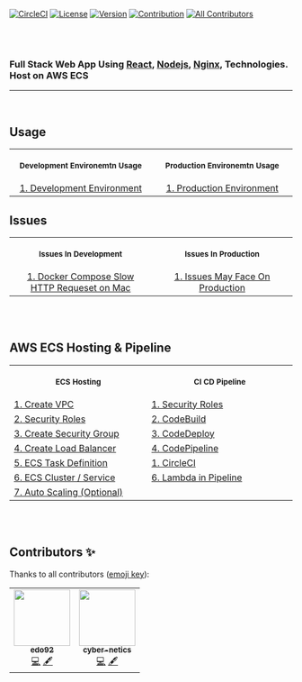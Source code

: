 [![CircleCI](https://circleci.com/gh/edo92/AWS-ECS-Hosting-Pipeline.svg?style=shield)]()
[![License](https://img.shields.io/badge/license-MIT-yellow?style=shield)](https://github.com/edo92/AWS-ECS-Hosting-Pipeline/blob/main/LICENSE)
[![Version](https://img.shields.io/badge/version-v1.0.0-1abc9c?style=shield)](https://github.com/edo92/AWS-ECS-Hosting-Pipeline)
[![Contribution](https://img.shields.io/badge/contributions-welcome-red.svg?style=shield)](https://github.com/edo92/AWS-ECS-Hosting-Pipeline)
[![All Contributors](https://img.shields.io/badge/all_contributors-2-orange.svg?style=shield)](#contributors)

<br/>
<br/>

### Full Stack Web App Using [React](https://github.com/edo92/AWS-ECS-Hosting-Pipeline/tree/main/src/client), [Nodejs](https://github.com/edo92/AWS-ECS-Hosting-Pipeline/tree/main/src/backend), [Nginx](https://github.com/edo92/AWS-ECS-Hosting-Pipeline/tree/main/src/nginx), Technologies. Host on AWS ECS

---

<br/>

## Usage

<table align="center">
  <tr>
    <th align="center">
      <img width="441" height="1" />
      <p>
        <small>Development Environemtn Usage</small>
      </p>
    </th>
    <th align="center">
      <img width="441" height="1" />
      <p>
        <small>Production Environemtn Usage</small>
      </p>
    </th>
  </tr>
  <tr align="center">
    <td>
      <a
        href="https://github.com/edo92/AWS-ECS-Hosting-Pipeline/blob/docs/usage/usage.md#development-environment"
        >   1. Development Environment</a
      >
    </td>
    <td>
      <a
        href="https://github.com/edo92/AWS-ECS-Hosting-Pipeline/blob/docs/usage/usage.md#production-environment"
        >   1. Production Environment</a
      >
    </td>
  </tr>
</table>

## Issues

<table align="center">
  <tr>
    <th align="center">
      <img width="441" height="1" />
      <p>
        <small>Issues In Development</small>
      </p>
    </th>
    <th align="center">
      <img width="441" height="1" />
      <p>
        <small>Issues In Production</small>
      </p>
    </th>
  </tr>
  <tr align="center">
    <td>
      <a
        href="https://github.com/edo92/AWS-ECS-Hosting-Pipeline/blob/docs/issues/issues.md#development"
        >   1. Docker Compose Slow HTTP Requeset on Mac</a
      >
    </td>
    <td>
      <a
        href="https://github.com/edo92/AWS-ECS-Hosting-Pipeline/blob/docs/issues/issues.md#production"
        >   1. Issues May Face On Production</a
      >
    </td>
  </tr>
</table>

<br/>
<br/>

## AWS ECS Hosting & Pipeline

<table>
  <tr>
    <th align="center">
      <img width="441" height="1" />
      <p>
        <small>ECS Hosting</small>
      </p>
    </th>
    <th align="center">
      <img width="441" height="1" />
      <p>
        <small>CI CD Pipeline</small>
      </p>
    </th>
  </tr>
  <tr>
    <td>
      <a
        href="https://github.com/edo92/AWS-ECS-Hosting-Pipeline/blob/docs/vpc/vpc.md"
        >   1. Create VPC</a
      >
    </td>
    <td>
      <a
        href="https://github.com/edo92/AWS-ECS-Hosting-Pipeline/blob/docs/codebuild/codebuild.md#create-codebuild"
        >   1. Security Roles</a
      >
    </td>
  </tr>
  <tr>
    <td>
      <a
        href="https://github.com/edo92/AWS-ECS-Hosting-Pipeline/blob/docs/securityrole/securityrole.md#security-roles"
        >   2. Security Roles</a
      >
    </td>
    <td>
      <a
        href="https://github.com/edo92/AWS-ECS-Hosting-Pipeline/blob/docs/codebuild/codebuild.md#create-codebuild"
        >2. CodeBuild</a
      >
    </td>
  </tr>
  <tr>
    <td>
      <a
        href="https://github.com/edo92/AWS-ECS-Hosting-Pipeline/blob/docs/securitygroup/securitygroup.md"
        >   3. Create Security Group</a
      >
    </td>
    <td>
      <a
        href="https://github.com/edo92/AWS-ECS-Hosting-Pipeline/blob/docs/codedeploy/codedeploy.md"
        >3. CodeDeploy</a
      >
    </td>
  </tr>
  <tr>
    <td>
      <a
        href="https://github.com/edo92/AWS-ECS-Hosting-Pipeline/blob/docs/loadbalancer/loadbalancer.md"
        >   4. Create Load Balancer</a
      >
    </td>
    <td>
      <a
        href="https://github.com/edo92/AWS-ECS-Hosting-Pipeline/blob/docs/codepipeline/pipeline.md#codepipeline"
        >4. CodePipeline</a
      >
    </td>
  </tr>
  <tr>
    <td>
      <a
        href="https://github.com/edo92/AWS-ECS-Hosting-Pipeline/blob/docs/ecs/ecstaskdef.md"
        >   5. ECS Task Definition</a
      >
    </td>
    <td>
      <a
        href="https://github.com/edo92/AWS-ECS-Hosting-Pipeline/blob/docs/circleci/circleci.md"
        >   1. CircleCI</a
      >
    </td>
  </tr>
   <tr>
    <td>
      <a
        href="https://github.com/edo92/AWS-ECS-Hosting-Pipeline/blob/docs/ecs/ecscluster.md"
        >   6. ECS Cluster / Service</a
      >
    </td>
    <td>
      <a
        href="https://github.com/edo92/AWS-ECS-Hosting-Pipeline/blob/docs/lambda/lambda.md#lambda-pipeline-notification"
        >   6. Lambda in Pipeline</a
      >
    </td>
  </tr>
  <tr>
    <td>
      <a
        href="https://github.com/edo92/AWS-ECS-Hosting-Pipeline/blob/docs/autoscaling/autoscaling.md#auto-scaling"
        >   7. Auto Scaling (Optional)</a
      >
    </td>
    <td>
    </td>
  </tr>
</table>

<br/>
<br/>

## Contributors ✨

Thanks to all contributors ([emoji key](https://github.com/edo92/AWS-ECS-Hosting-Pipeline#Contributors)):

<!-- ALL-CONTRIBUTORS-LIST:START - Do not remove or modify this section -->
<!-- prettier-ignore-start -->
<!-- markdownlint-disable -->

<table>
  <tr>
    <td align="center">
      <a href="https://github.com/edo92"
        ><img
          src="https://avatars.githubusercontent.com/u/33237305?s=400&u=9add80378cc1238ad19d4c8ebf9cf409f77b649a&v=4"
          width="100px;"
          alt=""
        /><br /><sub><b>edo92</b></sub></a
      ><br /><a
        href="https://github.com/edo92/AWS-ECS-Hosting-Pipeline/commits?author=edo92"
        title="Code"
        >💻</a
      >
      <a href="#content-edo92" title="Content">🖋</a>
    </td>
    <td align="center">
      <a href="https://github.com/cyber-netics"
        ><img
          src="https://avatars.githubusercontent.com/u/67401984?s=400&v=4"
          width="100px;"
          alt=""
        /><br /><sub><b>cyber-netics</b></sub></a
      ><br /><a
        href="https://github.com/edo92/AWS-ECS-Hosting-Pipeline/commits?author=cyber-netics"
        title="Code"
        >💻</a
      >
      <a href="#content-cyber-netics" title="Content">🖋</a>
    </td>
  </tr>
</table>

<!-- markdownlint-enable -->
<!-- prettier-ignore-end -->

<!-- ALL-CONTRIBUTORS-LIST:END -->
